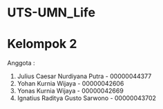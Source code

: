 # UTS-UMN_Life
# Kelompok 2
Anggota :
1. Julius Caesar Nurdiyana Putra - 00000044377
2. Yohan Kurnia Wijaya - 00000042606
3. Yonas Kurnia Wijaya - 00000042669
4. Ignatius Raditya Gusto Sarwono - 00000043702
